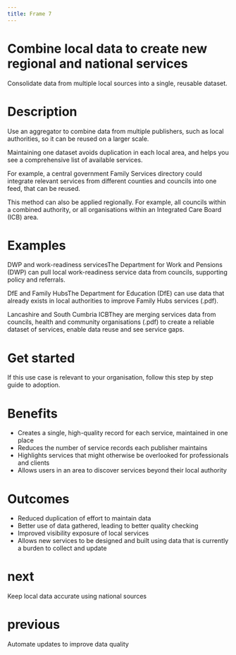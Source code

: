 ```yaml
---
title: Frame 7
---
```


# Combine local data to create new regional and national services

Consolidate data from multiple local sources into a single, reusable dataset.

# Description

Use an aggregator to combine data from multiple publishers, such as local authorities, so it can be reused on a larger scale. 

Maintaining one dataset avoids duplication in each local area, and helps you see a comprehensive list of available services. 

For example, a central government Family Services directory could integrate relevant services from different counties and councils into one feed, that can be reused. 

This method can also be applied regionally. For example, all councils within a combined authority, or all organisations within an Integrated Care Board (ICB) area.

# Examples

DWP and work-readiness servicesThe Department for Work and Pensions (DWP) can pull local work-readiness service data from councils, supporting policy and referrals.

DfE and Family HubsThe Department for Education (DfE) can use data that already exists in local authorities to improve Family Hubs services (.pdf).

Lancashire and South Cumbria ICBThey are merging services data from councils, health and community organisations (.pdf) to create a reliable dataset of services, enable data reuse and see service gaps. 

# Get started

If this use case is relevant to your organisation, follow this step by step guide to adoption.

# Benefits

- Creates a single, high-quality record for each service, maintained in one place
- Reduces the number of service records each publisher maintains
- Highlights services that might otherwise be overlooked for professionals and clients
- Allows users in an area to discover services beyond their local authority

# Outcomes

- Reduced duplication of effort to maintain data
- Better use of data gathered, leading to better quality checking
- Improved visibility exposure of local services
- Allows new services to be designed and built using data that is currently a burden to collect and update

# next

Keep local data accurate using national sources

# previous

Automate updates to improve data quality